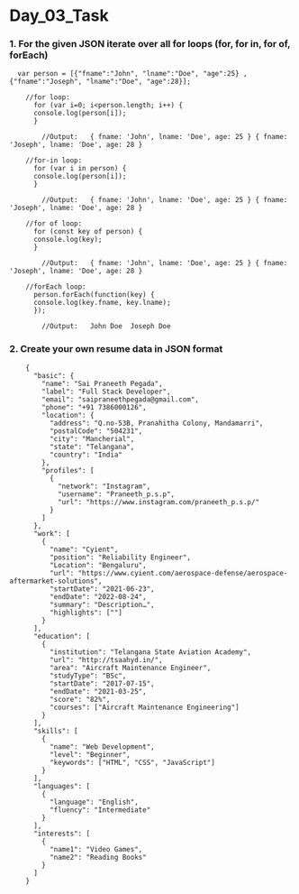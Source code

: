 # Day_03_Task

###  1. For the given JSON iterate over all for loops (for, for in, for of, forEach)

      var person = [{"fname":"John", "lname":"Doe", "age":25} , {"fname":"Joseph", "lname":"Doe", "age":28}];
      
        //for loop:
          for (var i=0; i<person.length; i++) {
          console.log(person[i]);
          }

            //Output:   { fname: 'John', lname: 'Doe', age: 25 } { fname: 'Joseph', lname: 'Doe', age: 28 }

        //for-in loop:
          for (var i in person) {
          console.log(person[i]);
          }

            //Output:   { fname: 'John', lname: 'Doe', age: 25 } { fname: 'Joseph', lname: 'Doe', age: 28 }

        //for of loop:
          for (const key of person) {
          console.log(key);
          }

            //Output:   { fname: 'John', lname: 'Doe', age: 25 } { fname: 'Joseph', lname: 'Doe', age: 28 }

        //forEach loop:
          person.forEach(function(key) {
          console.log(key.fname, key.lname);
          });

            //Output:   John Doe  Joseph Doe         
            

###  2.	Create your own resume data in JSON format

        {
          "basic": {
            "name": "Sai Praneeth Pegada",
            "label": "Full Stack Developer",
            "email": "saipraneethpegada@gmail.com",
            "phone": "+91 7386000126",
            "location": {
              "address": "Q.no-53B, Pranahitha Colony, Mandamarri",
              "postalCode": "504231",
              "city": "Mancherial",
              "state": "Telangana",
              "country": "India"
            },
            "profiles": [
              {
                "network": "Instagram",
                "username": "Praneeth_p.s.p",
                "url": "https://www.instagram.com/praneeth_p.s.p/"
              }
            ]
          },
          "work": [
            {
              "name": "Cyient",
              "position": "Reliability Engineer",
              "Location": "Bengaluru",
              "url": "https://www.cyient.com/aerospace-defense/aerospace-aftermarket-solutions",
              "startDate": "2021-06-23",
              "endDate": "2022-08-24",
              "summary": "Description…",
              "highlights": [""]
            }
          ],
          "education": [
            {
              "institution": "Telangana State Aviation Academy",
              "url": "http://tsaahyd.in/",
              "area": "Aircraft Maintenance Engineer",
              "studyType": "BSc",
              "startDate": "2017-07-15",
              "endDate": "2021-03-25",
              "score": "82%",
              "courses": ["Aircraft Maintenance Engineering"]
            }
          ],
          "skills": [
            {
              "name": "Web Development",
              "level": "Beginner",
              "keywords": ["HTML", "CSS", "JavaScript"]
            }
          ],
          "languages": [
            {
              "language": "English",
              "fluency": "Intermediate"
            }
          ],
          "interests": [
            {
              "name1": "Video Games",
              "name2": "Reading Books"
            }
          ]
        }    
